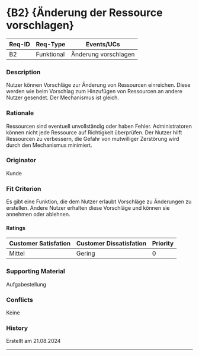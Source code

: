 # {B2} {Änderung der Ressource vorschlagen}

| Req-ID | Req-Type | Events/UCs         |
|--------|----------|--------------------|
| B2     |Funktional|Änderung vorschlagen|

### Description
Nutzer können Vorschläge zur Änderung von Ressourcen einreichen. Diese werden wie beim Vorschlag zum Hinzufügen von
Ressourcen an andere Nutzer gesendet. Der Mechanismus ist gleich.

### Rationale
Ressourcen sind eventuell unvollständig oder haben Fehler. Administratoren können nicht jede Ressource auf Richtigkeit
überprüfen. Der Nutzer hilft Ressourcen zu verbessern, die Gefahr von mutwilliger Zerstörung wird durch den Mechanismus minimiert.

### Originator
Kunde

### Fit Criterion
Es gibt eine Funktion, die dem Nutzer erlaubt Vorschläge zu Änderungen zu erstellen. Andere Nutzer erhalten diese Vorschläge und
können sie annehmen oder ablehnen.

#### Ratings
| Customer Satisfation | Customer Dissatisfation | Priority |
|----------------------|-------------------------|----------|
| Mittel               | Gering                  | 0        |

### Supporting Material
Aufgabestellung

### Conflicts
Keine

### History
Erstellt am 21.08.2024

---
